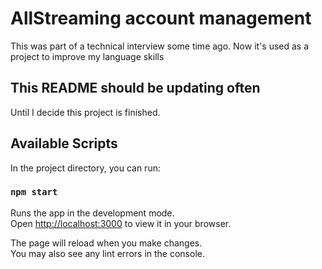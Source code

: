 # AllStreaming account management

This was part of a technical interview some time ago. Now it's used as a project to improve my language skills

## This README should be updating often
Until I decide this project is finished.

## Available Scripts

In the project directory, you can run:

### `npm start`

Runs the app in the development mode.\
Open [http://localhost:3000](http://localhost:3000) to view it in your browser.

The page will reload when you make changes.\
You may also see any lint errors in the console.



